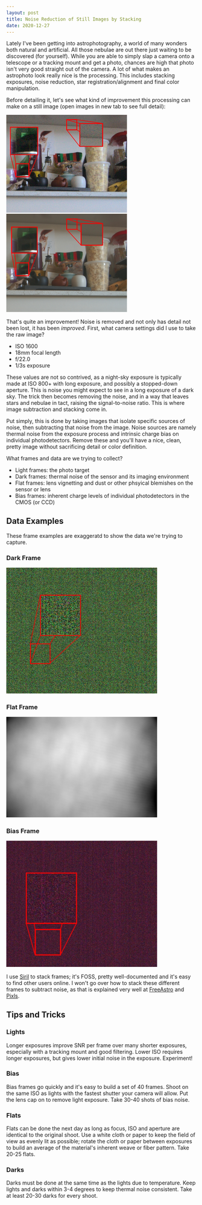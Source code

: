 ```yaml
---
layout: post
title: Noise Reduction of Still Images by Stacking
date: 2020-12-27
---
```


Lately I've been getting into astrophotography, a world of many wonders both
natural and artificial. All those nebulae are out there just waiting to be
discovered (for yourself). While you are able to simply slap a camera onto a
telescope or a tracking mount and get a photo, chances are high that photo
isn't very good straight out of the camera. A lot of what makes an astrophoto
look really nice is the processing. This includes stacking exposures, noise
reduction, star registration/alignment and final color manipulation.

Before detailing it, let's see what kind of improvement this processing can
make on a still image (open images in new tab to see full detail):

<img src="/assets/img/blog/2020/12/27/denoise-raw-fullsize.jpg" alt="Raw" width="320"/>
<img src="/assets/img/blog/2020/12/27/denoise-stacked-fullsize.jpg" alt="Stacked" width="320"/>

That's quite an improvement! Noise is removed and not only has detail not been
lost, it has been _improved_. First, what camera settings did I use to take the
raw image?

- ISO 1600
- 18mm focal length
- f/22.0
- 1/3s exposure

These values are not so contrived, as a night-sky exposure is typically made at
ISO 800+ with long exposure, and possibly a stopped-down aperture. This is
noise you might expect to see in a long exposure of a dark sky. The trick then
becomes removing the noise, and in a way that leaves stars and nebulae in tact,
raising the signal-to-noise ratio. This is where image subtraction and stacking
come in.

Put simply, this is done by taking images that isolate specific sources of
noise, then subtracting that noise from the image. Noise sources are namely
thermal noise from the exposure process and intrinsic charge bias on individual
photodetectors. Remove these and you'll have a nice, clean, pretty image
without sacrificing detail or color definition.

What frames and data are we trying to collect?
- Light frames: the photo target
- Dark frames: thermal noise of the sensor and its imaging environment
- Flat frames: lens vignetting and dust or other phsyical blemishes on the sensor or lens
- Bias frames: inherent charge levels of individual photodetectors in the CMOS (or CCD)

## Data Examples
These frame examples are exaggeratd to show the data we're trying to capture.

### Dark Frame
<img src="/assets/img/blog/2020/12/27/example_dark.jpg" alt="Dark" width="400"/>

### Flat Frame
<img src="/assets/img/blog/2020/12/27/example_flat.jpg" alt="Flat" width="400"/>

### Bias Frame
<img src="/assets/img/blog/2020/12/27/example_bias.jpg" alt="Bias" width="400"/>

I use [Siril][3] to stack frames; it's FOSS, pretty well-documented and it's
easy to find other users online. I won't go over how to stack these different
frames to subtract noise, as that is explained very well at [FreeAstro][1] and
[Pixls][2].

## Tips and Tricks
### Lights
Longer exposures improve SNR per frame over many shorter exposures, especially
with a tracking mount and good filtering. Lower ISO requires longer exposures,
but gives lower initial noise in the exposure. Experiment!

### Bias
Bias frames go quickly and it's easy to build a set of 40 frames. Shoot on the
same ISO as lights with the fastest shutter your camera will allow. Put the
lens cap on to remove light exposure. Take 30-40 shots of bias noise.

### Flats
Flats can be done the next day as long as focus, ISO and aperture are identical
to the original shoot. Use a white cloth or paper to keep the field of view as
evenly lit as possible; rotate the cloth or paper between exposures to build an
average of the material's inherent weave or fiber pattern. Take 20-25 flats.

### Darks
Darks must be done at the same time as the lights due to temperature. Keep
lights and darks within 3-4 degrees to keep thermal noise consistent. Take at
least 20-30 darks for every shoot.

[1]: https://free-astro.org/index.php?title=Siril:Tutorial_import
[2]: https://pixls.us/articles/processing-a-nightscape-in-siril/
[3]: https://free-astro.org/index.php?title=Siril
